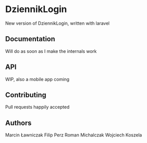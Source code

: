 DziennikLogin
===================

New version of DziennikLogin, written with laravel

Documentation
-------------------
Will do as soon as I make the internals work

API
-------------------
WIP, also a mobile app coming


Contributing
-------------------
Pull requests happily accepted

Authors
-------------------
Marcin Ławniczak
Filip Perz
Roman Michalczak
Wojciech Koszela
